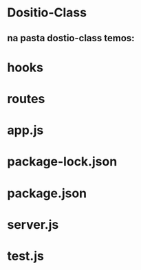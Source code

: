 # Dositio-Class
## na pasta dostio-class temos:
# hooks
# routes
# app.js
# package-lock.json
# package.json
# server.js
# test.js
